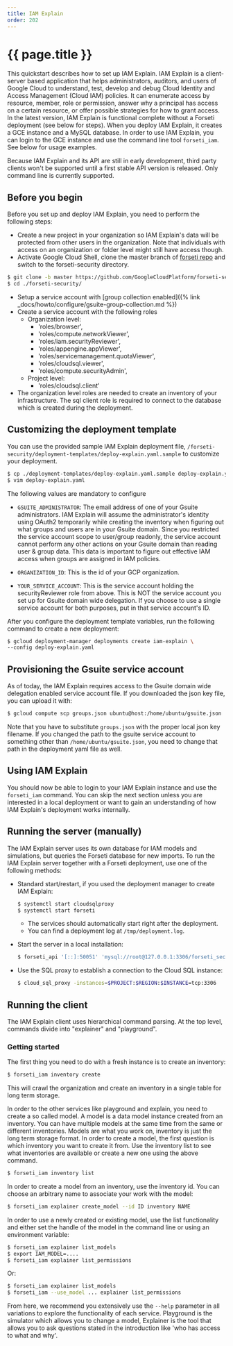 ```yaml
---
title: IAM Explain
order: 202
---
```

# {{ page.title }}

This quickstart describes how to set up IAM Explain.
IAM Explain is a client-server based application that helps administrators,
auditors, and users of Google Cloud to understand, test, develop and debug Cloud
Identity and Access Management (Cloud IAM) policies. It can enumerate access by
resource, member, role or permission, answer why a principal has access on a
certain resource, or offer possible strategies for how to grant access.
In the latest version, IAM Explain is functional complete without a Forseti
deployment (see below for steps).
When you deploy IAM Explain, it creates a GCE instance and a MySQL database.
In order to use IAM Explain, you can login to the GCE instance and use the command line
tool `forseti_iam`. See below for usage examples.

Because IAM Explain and its API are still in early development, third party
clients won't be supported until a first stable API version is released. Only command
line is currently supported.

## Before you begin

Before you set up and deploy IAM Explain, you need to perform the following steps:

  - Create a new project in your organization so IAM Explain's data will be protected from other users in the organization. Note that individuals with access on an organization or folder level might still have access though.
  - Activate Google Cloud Shell, clone the master branch of [forseti repo](https://github.com/GoogleCloudPlatform/forseti-security) and switch to the forseti-security directory.

  ```bash
  $ git clone -b master https://github.com/GoogleCloudPlatform/forseti-security.git
  $ cd ./forseti-security/
  ```

  - Setup a service account with [group collection enabled]({% link _docs/howto/configure/gsuite-group-collection.md %})
  - Create a service account with the following roles
    - Organization level:
      - 'roles/browser',
      - 'roles/compute.networkViewer',
      - 'roles/iam.securityReviewer',
      - 'roles/appengine.appViewer',
      - 'roles/servicemanagement.quotaViewer',
      - 'roles/cloudsql.viewer',
      - 'roles/compute.securityAdmin',
    - Project level:
      - 'roles/cloudsql.client'
  - The organization level roles are needed to create an inventory of your infrastructure. The sql client role is required to connect to the database which is created during the deployment.

## Customizing the deployment template

You can use the provided sample IAM Explain deployment file, `/forseti-security/deployment-templates/deploy-explain.yaml.sample` to customize your deployment.

  ```bash
  $ cp ./deployment-templates/deploy-explain.yaml.sample deploy-explain.yaml
  $ vim deploy-explain.yaml
  ```

The following values are mandatory to configure

  - `GSUITE_ADMINISTRATOR`: The email address of one of your Gsuite administrators. IAM Explain will assume the administrator's identity using OAuth2 temporarily while creating the inventory when figuring out what groups and users are in your Gsuite domain. Since you restricted the service account scope to user/group readonly, the service account cannot perform any other actions on your Gsuite domain than reading user & group data. This data is important to figure out effective IAM access when groups are assigned in IAM policies.

  - `ORGANIZATION_ID`: This is the id of your GCP organization.

  - `YOUR_SERVICE_ACCOUNT`: This is the service account holding the securityReviewer role from above. This is NOT the service account you set up for Gsuite domain wide delegation. If you choose to use a single service account for both purposes, put in that service account's ID.


After you configure the deployment template variables, run the following
command to create a new deployment:

  ```bash
  $ gcloud deployment-manager deployments create iam-explain \
  --config deploy-explain.yaml
  ```

## Provisioning the Gsuite service account

As of today, the IAM Explain requires access to the Gsuite domain wide delegation enabled service account file. If you downloaded the json key file, you can upload it with:

  ```bash
  $ gcloud compute scp groups.json ubuntu@host:/home/ubuntu/gsuite.json
  ```

Note that you have to substitute `groups.json` with the proper local json key filename. If you changed the path to the gsuite service account to something other than `/home/ubuntu/gsuite.json`, you need to change that path in the deployment yaml file as well.

## Using IAM Explain

You should now be able to login to your IAM Explain instance and use the `forseti_iam` command. You can skip the next section unless you are interested in a local deployment or want to gain an understanding of how IAM Explain's deployment works internally.

## Running the server (manually)

The IAM Explain server uses its own database for IAM models and simulations,
but queries the Forseti database for new imports. To run the IAM Explain server
together with a Forseti deployment, use one of the following methods:

  - Standard start/restart, if you used the deployment manager to create IAM
  Explain:

      ```bash
      $ systemctl start cloudsqlproxy
      $ systemctl start forseti
      ```

    - The services should automatically start right after the deployment.
    - You can find a deployment log at `/tmp/deployment.log`.

  - Start the server in a local installation:

      ```bash
      $ forseti_api '[::]:50051' 'mysql://root@127.0.0.1:3306/forseti_security' 'mysql://root@127.0.0.1:3306/explain_security' '/Users/user/deployments/forseti/groups.json' 'admin@gsuite.domain.com' '$organization_id' playground explain inventory
      ```

  - Use the SQL proxy to establish a connection to the Cloud SQL instance:
  
      ```bash
      $ cloud_sql_proxy -instances=$PROJECT:$REGION:$INSTANCE=tcp:3306
      ```

## Running the client

The IAM Explain client uses hierarchical command parsing. At the top level,
commands divide into "explainer" and "playground".

### Getting started

The first thing you need to do with a fresh instance is to create an inventory:

```bash
$ forseti_iam inventory create
```

This will crawl the organization and create an inventory in a single table for long term storage.

In order to the other services like playground and explain, you need to create a so called model. A model is a data model instance created from an inventory. You can have multiple models at the same time from the same or different inventories. Models are what you work on, inventory is just the long term storage format. In order to create a model, the first question is which inventory you want to create it from. Use the inventory list to see what inventories are available or create a new one using the above command.

```bash
$ forseti_iam inventory list
```

In order to create a model from an inventory, use the inventory id. You can choose an arbitrary name to associate your work with the model:
```bash
$ forseti_iam explainer create_model --id ID inventory NAME
```

In order to use a newly created or existing model, use the list functionality and either set the handle of the model in the command line or using an environment variable:

```bash
$ forseti_iam explainer list_models
$ export IAM_MODEL=....
$ forseti_iam explainer list_permissions
```

Or:

```bash
$ forseti_iam explainer list_models
$ forseti_iam --use_model ... explainer list_permissions
```

From here, we recommend you extensively use the `--help` parameter in all variations to explore the functionality of each service. Playground is the simulator which allows you to change a model, Explainer is the tool that allows you to ask questions stated in the introduction like 'who has access to what and why'.
